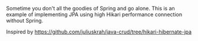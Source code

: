 Sometime you don't all the goodies of Spring and go alone. This is an example of implementing JPA using high Hikari performance connection without Spring. 

Inspired by
https://github.com/juliuskrah/java-crud/tree/hikari-hibernate-jpa